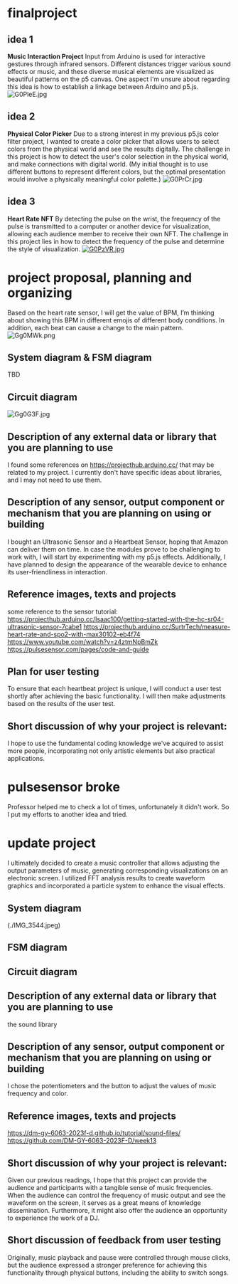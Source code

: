 # finalproject
 
## idea 1
**Music Interaction Project**
Input from Arduino is used for interactive gestures through infrared sensors. Different distances trigger various sound effects or music, and these diverse musical elements are visualized as beautiful patterns on the p5 canvas.
One aspect I'm unsure about regarding this idea is how to establish a linkage between Arduino and p5.js.
![G0PleE.jpg](https://imgpile.com/images/G0PleE.jpg)

## idea 2
**Physical Color Picker**
Due to a strong interest in my previous p5.js color filter project, I wanted to create a color picker that allows users to select colors from the physical world and see the results digitally.
The challenge in this project is how to detect the user's color selection in the physical world, and make connections with digital world. (My initial thought is to use different buttons to represent different colors, but the optimal presentation would involve a physically meaningful color palette.)
![G0PrCr.jpg](https://imgpile.com/images/G0PrCr.jpg)

## idea 3
**Heart Rate NFT**
By detecting the pulse on the wrist, the frequency of the pulse is transmitted to a computer or another device for visualization, allowing each audience member to receive their own NFT.
The challenge in this project lies in how to detect the frequency of the pulse and determine the style of visualization.
[![G0PzVR.jpg](https://imgpile.com/images/G0PzVR.jpg)](https://imgpile.com/i/G0PzVR)


# project proposal, planning and organizing
Based on the heart rate sensor, I will get the value of BPM, I’m thinking about showing this BPM in different emojis of different body conditions. In addition, each beat can cause a change to the main pattern.
![Gg0MWk.png](https://imgpile.com/images/Gg0MWk.png)

## System diagram & FSM diagram
TBD

## Circuit diagram
![Gg0G3F.jpg](https://imgpile.com/images/Gg0G3F.jpg)

## Description of any external data or library that you are planning to use
I found some references on https://projecthub.arduino.cc/ that may be related to my project. I currently don't have specific ideas about libraries, and I may not need to use them.

## Description of any sensor, output component or mechanism that you are planning on using or building
I bought an Ultrasonic Sensor and a Heartbeat Sensor, hoping that Amazon can deliver them on time. In case the modules prove to be challenging to work with, I will start by experimenting with my p5.js effects. Additionally, I have planned to design the appearance of the wearable device to enhance its user-friendliness in interaction.

## Reference images, texts and projects
some reference to the sensor tutorial: 
https://projecthub.arduino.cc/Isaac100/getting-started-with-the-hc-sr04-ultrasonic-sensor-7cabe1
https://projecthub.arduino.cc/SurtrTech/measure-heart-rate-and-spo2-with-max30102-eb4f74
https://www.youtube.com/watch?v=z4ztmNpBmZk
https://pulsesensor.com/pages/code-and-guide

## Plan for user testing
To ensure that each heartbeat project is unique, I will conduct a user test shortly after achieving the basic functionality. I will then make adjustments based on the results of the user test.

## Short discussion of why your project is relevant:
I hope to use the fundamental coding knowledge we've acquired to assist more people, incorporating not only artistic elements but also practical applications.

# pulsesensor broke
Professor helped me to check a lot of times, unfortunately it didn't work. So I put my efforts to another idea and tried.

# update project
I ultimately decided to create a music controller that allows adjusting the output parameters of music, generating corresponding visualizations on an electronic screen. I utilized FFT analysis results to create waveform graphics and incorporated a particle system to enhance the visual effects.

## System diagram
(./IMG_3544.jpeg)

## FSM diagram

## Circuit diagram

## Description of any external data or library that you are planning to use
the sound library

## Description of any sensor, output component or mechanism that you are planning on using or building
I chose the potentiometers and the button to adjust the values of music frequency and color.

## Reference images, texts and projects
https://dm-gy-6063-2023f-d.github.io/tutorial/sound-files/
https://github.com/DM-GY-6063-2023F-D/week13

## Short discussion of why your project is relevant:
Given our previous readings, I hope that this project can provide the audience and participants with a tangible sense of music frequencies. When the audience can control the frequency of music output and see the waveform on the screen, it serves as a great means of knowledge dissemination. Furthermore, it might also offer the audience an opportunity to experience the work of a DJ.

## Short discussion of feedback from user testing
Originally, music playback and pause were controlled through mouse clicks, but the audience expressed a stronger preference for achieving this functionality through physical buttons, including the ability to switch songs.

